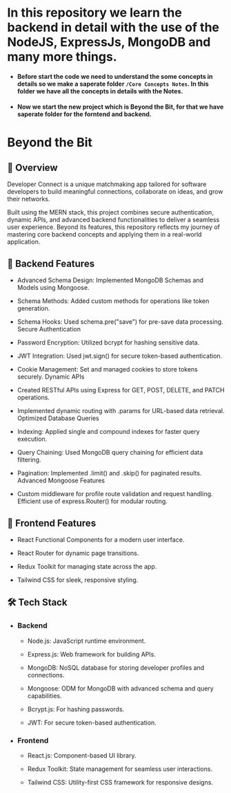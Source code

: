 # In this repository we learn the backend in detail with the use of the NodeJS, ExpressJs, MongoDB and many more things.

- #### Before start the code we need to understand the some concepts in details so we make a saperate folder `/Core Concepts Notes`. In this folder we have all the concepts in details with the Notes.

- #### Now we start the new project which is Beyond the Bit, for that we have saperate folder for the forntend and backend.

# Beyond the Bit

## 🚀 Overview

Developer Connect is a unique matchmaking app tailored for software developers to build meaningful connections, collaborate on ideas, and grow their networks.

Built using the MERN stack, this project combines secure authentication, dynamic APIs, and advanced backend functionalities to deliver a seamless user experience. Beyond its features, this repository reflects my journey of mastering core backend concepts and applying them in a real-world application.

## 🌟 Backend Features

- Advanced Schema Design: Implemented MongoDB Schemas and Models using Mongoose.

- Schema Methods: Added custom methods for operations like token generation.

- Schema Hooks: Used schema.pre("save") for pre-save data processing.
Secure Authentication

- Password Encryption: Utilized bcrypt for hashing sensitive data.

- JWT Integration: Used jwt.sign() for secure token-based authentication.

- Cookie Management: Set and managed cookies to store tokens securely.
Dynamic APIs

- Created RESTful APIs using Express for GET, POST, DELETE, and PATCH operations.

- Implemented dynamic routing with .params for URL-based data retrieval.
Optimized Database Queries

- Indexing: Applied single and compound indexes for faster query execution.

- Query Chaining: Used MongoDB query chaining for efficient data filtering.

- Pagination: Implemented .limit() and .skip() for paginated results.
Advanced Mongoose Features

- Custom middleware for profile route validation and request handling.
Efficient use of express.Router() for modular routing.


## 🌟 Frontend Features

- React Functional Components for a modern user interface.

- React Router for dynamic page transitions.

- Redux Toolkit for managing state across the app.

- Tailwind CSS for sleek, responsive styling.

## 🛠️ Tech Stack

- ### Backend

    - Node.js: JavaScript runtime environment.
    
    - Express.js: Web framework for building APIs.

    - MongoDB: NoSQL database for storing developer profiles and connections.
    
    - Mongoose: ODM for MongoDB with advanced schema and query capabilities.

    - Bcrypt.js: For hashing passwords.
    
    - JWT: For secure token-based authentication.

- ### Frontend

    - React.js: Component-based UI library.

    - Redux Toolkit: State management for seamless user interactions.

    - Tailwind CSS: Utility-first CSS framework for responsive designs.












<!-- 
## Frontend Installation Process:

- Clone the repository:
  ```
    git clone https://github.com/madhavpatel236/Node.js
  ```
- Navigate to the project directory
    ```
      cd Beyond the Bit
    ```
- Install dependencies:
    ```
      npm install
    ``` -->


























<!--
- [History of the Node.js](https://github.com/madhavpatel236/Node.js/blob/main/Core%20Concepts%20Notes/01History.md)

- [Architecture of the Node.js](https://github.com/madhavpatel236/Node.js/blob/main/Core%20Concepts%20Notes/02Architecture.md)
- [Import & Export core concept in details](https://github.com/madhavpatel236/Node.js/blob/main/Core%20Concepts%20Notes/03Import%26Export%20Workings.md)
- [Sync & Async behind the seen Working](https://github.com/madhavpatel236/Node.js/blob/main/Core%20Concepts%20Notes/04Sync%26Async%20BTS%20Working.md)
- [V8 Engine in depth Knowlage](https://github.com/madhavpatel236/Node.js/blob/main/Core%20Concepts%20Notes/05V8%20engine.md)
- [How Libuv library Working? ](https://github.com/madhavpatel236/Node.js/blob/main/Core%20Concepts%20Notes/06libUV.md)
- [ How to create a MongoDB server and database and How to connect them?](https://github.com/madhavpatel236/Node.js/tree/main/Core%20Concepts%20Notes/Learning%20and%20Create%20a%20DB%20%26%20mongodb)
 -->
